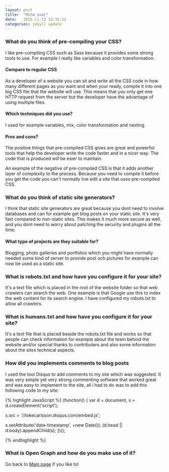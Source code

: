 ```yaml
---
layout: post
title:  "Mina svar"
date:   2015-11-13 13:35:22
categories: jekyll update
---
```


### What do you think of pre-compiling your CSS?
I like pre-compiling CSS such as Sass because it provides some strong tools to use. For example I really like variables and color transformation.

#### Compare to regular CSS
As a developer of a website you can sit and write all the CSS code in how many different pages as you want and when your ready, compile it into one big CSS file that the website will use. This means that you only get one HTTP request from the server but the developer have the advantage of using multiple files. 

#### Which techniques did you use?
I used for example variables, mix, color transformation and nesting.

#### Pros and cons?
The positive things that pre-compiled CSS gives are great and powerful tools that help the developer write the code faster and in a nicer way. The code that is produced will be esier to maintain.

An example of the negative of pre-compiled CSS is that it adds another layer of complexity to the process. Because you need to compile it before you get the code you can't normally live edit a site that uses pre-compiled CSS. 

### What do you think of static site generators?
I think that static site generators are great because you dont need to involve databases and can for example get blog posts on your static site. It's very fast compared to non-static sites. This makes it much more secure as well, and you dont need to worry about patching the security and plugins all the time. 

#### What type of projects are they suitable for?
Blogging, photo galleries and portfolios which you might have normally needed some kind of server to provide post och pictures for example can now be used as a static site.

### What is robots.txt and how have you configure it for your site?
It's a text file which is placed in the root of the website folder so that web crawlers can search the web. One example is that Google use this to index the web content for its search engine. I have configured my robots.txt to allow all crawlers.

### What is humans.txt and how have you configure it for your site?
It's a text file that is placed beside the robots.txt file and works so that people can check information for example about the team behind the website and/or special thanks to contributers and also some information about the sites technical aspects.

### How did you implements comments to blog posts
I used the tool Disqus to add comments to my site which was suggested. It was very simple yet very strong commenting software that worked great and was easy to implament to the site, all i had to do was to add this following code to my site:

{% highlight JavaScript %}
(function() {
var d = document, s = d.createElement('script');

s.src = '//lokecarlsson.disqus.com/embed.js';

s.setAttribute('data-timestamp', +new Date());
(d.head || d.body).appendChild(s);
})();

{% endhighlight %}

### What is Open Graph and how do you make use of it?


Go back to [Main page][mainpage] if you like to!

[mainpage]:    /
